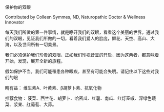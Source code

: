 保护你的双眼

Contributed by Colleen Symmes, ND, Naturopathic Doctor & Wellness Innovator

每天我们所做的第一件事情，就是睁开我们的双眼，看看这个美丽的世界。通过我们的双眼，见证我们所做的一切，看着我们爱人的脸庞，鲜花、天空、高山、大海，以及世间所有一切美景。

我们必须保护我们珍贵的双眼，正如我们珍视音昱的开启，因为这两者，都意味着开始，发现，展开全新的旅程。

假如保护不当，我们可能罹患各种眼疾，甚至有可能会失明。请记住以下这些对我们的眼

睛有益：
维生素A、叶黄素、β胡萝卜素、抗氧化物

推荐食物：
菠菜、西兰花、胡萝卜、哈密瓜、红薯、南瓜、红灯笼椒、深绿色蔬菜、浆果、红葡萄、大蒜。